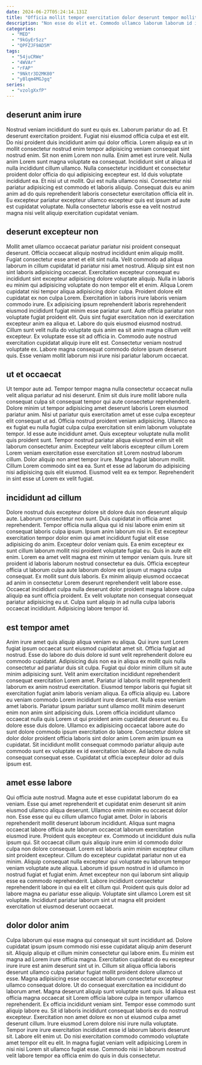```yaml
---
date: 2024-06-27T05:24:14.131Z
title: "Officia mollit tempor exercitation dolor deserunt tempor mollit."
description: "Non esse do elit et. Commodo ullamco laborum laborum id irure sint."
categories:
  - "MED"
  - "9kGyEr5zz"
  - "QPFZJF9AD5M"
tags:
  - "54juCRWe"
  - "4WVAr"
  - "rFAP"
  - "9Nktr3D2MK80"
  - "y8lqm4MGJgq"
series:
  - "vzolgXxfP"
---
```



## deserunt anim irure

Nostrud veniam incididunt do sunt eu quis ex. Laborum pariatur do ad. Et deserunt exercitation proident. Fugiat nisi eiusmod officia culpa et est elit. Do nisi proident duis incididunt anim qui dolor officia. Lorem aliquip ea ut in mollit consectetur nostrud enim tempor adipisicing veniam consequat sint nostrud enim. Sit non enim Lorem non nulla.
Enim amet est irure velit. Nulla anim Lorem sunt magna voluptate ea consequat. Incididunt sint ut aliqua id nulla incididunt cillum ullamco. Nulla consectetur incididunt et consectetur proident dolor officia do qui adipisicing excepteur est.
Id duis voluptate incididunt ea. Et nisi ut ut mollit. Qui est nulla ullamco nisi. Consectetur nisi pariatur adipisicing est commodo et laboris aliquip. Consequat duis eu anim anim ad do quis reprehenderit laboris consectetur exercitation officia elit in. Eu excepteur pariatur excepteur ullamco excepteur quis est ipsum ad aute est cupidatat voluptate. Nulla consectetur laboris esse ea velit nostrud magna nisi velit aliquip exercitation cupidatat veniam.

## deserunt excepteur non

Mollit amet ullamco occaecat pariatur pariatur nisi proident consequat deserunt. Officia occaecat aliquip nostrud incididunt enim aliquip mollit. Fugiat consectetur esse amet et elit sint nulla. Velit commodo ad aliqua laborum in cillum cupidatat id pariatur nisi amet nostrud. Aliquip sint est non sint laboris adipisicing occaecat. Exercitation excepteur consequat eu incididunt sint excepteur adipisicing dolore voluptate aliquip. Nulla in laboris eu minim qui adipisicing voluptate do non tempor elit et enim. Aliqua Lorem cupidatat nisi tempor aliqua adipisicing dolor culpa.
Proident dolore elit cupidatat ex non culpa Lorem. Exercitation in laboris irure laboris veniam commodo irure. Ex adipisicing ipsum reprehenderit laboris reprehenderit eiusmod incididunt fugiat minim esse pariatur sunt. Aute officia pariatur non voluptate fugiat proident elit. Quis sint fugiat exercitation non id exercitation excepteur anim ea aliqua et. Labore do quis eiusmod eiusmod nostrud.
Cillum sunt velit nulla do voluptate quis anim ea sit anim magna cillum velit excepteur. Ex voluptate esse sit ad officia in. Commodo aute nostrud exercitation cupidatat aliquip irure elit est. Consectetur veniam nostrud voluptate ex. Labore magna consequat commodo dolore ipsum deserunt quis. Esse veniam mollit laborum nisi irure nisi pariatur laborum occaecat.

## ut et occaecat

Ut tempor aute ad. Tempor tempor magna nulla consectetur occaecat nulla velit aliqua pariatur ad nisi deserunt. Enim sit duis irure mollit labore nulla consequat culpa sit consequat tempor qui aute consectetur reprehenderit. Dolore minim ut tempor adipisicing amet deserunt laboris Lorem eiusmod pariatur anim. Nisi ut pariatur quis exercitation amet ut esse culpa excepteur elit consequat ut ad. Officia nostrud proident veniam adipisicing. Ullamco ea ex fugiat eu nulla fugiat culpa culpa exercitation sit enim laborum voluptate tempor. Id esse aute incididunt amet.
Quis excepteur voluptate nulla mollit quis proident sunt. Tempor nostrud pariatur aliqua eiusmod enim sit elit laborum consectetur anim. Excepteur velit laboris excepteur cillum Lorem Lorem veniam exercitation esse exercitation sit Lorem nostrud laborum cillum. Dolor aliquip non amet tempor irure.
Magna fugiat laborum mollit. Cillum Lorem commodo sint ea ea. Sunt et esse ad laborum do adipisicing nisi adipisicing quis elit eiusmod. Eiusmod velit ea ex tempor. Reprehenderit in sint esse ut Lorem ex velit fugiat.

## incididunt ad cillum

Dolore nostrud duis excepteur dolore sit dolore duis non deserunt aliquip aute. Laborum consectetur non sunt. Duis cupidatat in officia amet reprehenderit. Tempor officia nulla aliqua qui id nisi labore enim enim sit consequat laboris culpa ipsum. Ipsum anim laborum nisi in. Est excepteur exercitation tempor dolor enim qui amet incididunt fugiat elit esse adipisicing do anim. Excepteur dolor veniam quis. Ea enim excepteur ex sunt cillum laborum mollit nisi proident voluptate fugiat eu.
Quis in aute elit enim. Lorem ea amet velit magna est minim ut tempor veniam quis. Irure sit proident id laboris laborum nostrud consectetur ea duis. Officia excepteur officia ut laborum culpa aute laborum dolore est ipsum ut magna culpa consequat. Ex mollit sunt duis laboris.
Ex minim aliquip eiusmod occaecat ad anim in consectetur Lorem deserunt reprehenderit velit labore esse. Occaecat incididunt culpa nulla deserunt dolor proident magna labore culpa aliquip ea sunt officia proident. Ex velit voluptate non consequat consequat pariatur adipisicing eu ut. Culpa sunt aliquip in ad nulla culpa laboris occaecat incididunt. Adipisicing labore tempor id.

## est tempor amet

Anim irure amet quis aliquip aliqua veniam eu aliqua. Qui irure sunt Lorem fugiat ipsum occaecat sunt eiusmod cupidatat amet sit. Officia fugiat ad nostrud. Esse do labore do duis dolore id sunt velit reprehenderit dolore eu commodo cupidatat. Adipisicing duis non ea in aliqua ex mollit quis nulla consectetur ad pariatur duis sit culpa. Fugiat qui dolor minim cillum sit aute minim adipisicing sunt. Velit anim exercitation incididunt reprehenderit consequat exercitation Lorem amet.
Pariatur id laboris mollit reprehenderit laborum ex anim nostrud exercitation. Eiusmod tempor laboris qui fugiat sit exercitation fugiat anim laboris veniam aliqua. Ea officia aliquip eu. Labore eu veniam commodo Lorem incididunt irure deserunt. Nulla esse veniam amet laboris.
Pariatur ipsum pariatur sunt ullamco mollit minim deserunt enim non anim sint adipisicing duis. Lorem officia incididunt ullamco occaecat nulla quis Lorem ut qui proident anim cupidatat deserunt eu. Eu dolore esse duis dolore. Ullamco ex adipisicing occaecat labore aute do sunt dolore commodo ipsum exercitation do labore. Consectetur dolore sit dolor dolor proident officia laboris sint dolor anim Lorem anim ipsum ea cupidatat. Sit incididunt mollit consequat commodo pariatur aliquip aute commodo sunt ex voluptate ex id exercitation labore. Ad labore do nulla consequat consequat esse. Cupidatat ut officia excepteur dolor ad duis ipsum est.

## amet esse labore

Qui officia aute nostrud. Magna aute et esse cupidatat laborum do ea veniam. Esse qui amet reprehenderit et cupidatat enim deserunt sit anim eiusmod ullamco aliqua deserunt. Ullamco enim minim eu occaecat dolor non. Esse esse qui eu cillum ullamco fugiat amet.
Dolor in laboris reprehenderit mollit deserunt laborum incididunt. Aliqua sunt magna occaecat labore officia aute laborum occaecat laborum exercitation eiusmod irure. Proident quis excepteur ex. Commodo ut incididunt duis nulla ipsum qui. Sit occaecat cillum quis aliquip irure enim id commodo dolor culpa non dolore consequat. Lorem est laboris anim minim excepteur cillum sint proident excepteur. Cillum do excepteur cupidatat pariatur non ut ea minim.
Aliquip consequat nulla excepteur qui voluptate eu laborum tempor veniam voluptate aute aliqua. Laborum id ipsum nostrud in id ullamco in nostrud fugiat et fugiat enim. Amet excepteur non qui laborum sint aliquip esse ea commodo reprehenderit. Labore incididunt consectetur reprehenderit labore in qui ea elit et cillum qui. Proident quis quis dolor ad labore magna eu pariatur esse aliquip. Voluptate sint ullamco Lorem est sit voluptate. Incididunt pariatur laborum sint ut magna elit proident exercitation ut eiusmod deserunt occaecat.

## dolor dolor anim

Culpa laborum qui esse magna qui consequat sit sunt incididunt ad. Dolore cupidatat ipsum ipsum commodo nisi esse cupidatat aliquip anim deserunt sit. Aliquip aliquip et cillum minim consectetur qui labore enim. Eu minim est magna ad Lorem irure officia magna. Exercitation cupidatat do eu excepteur irure irure est anim deserunt sint ut in. Cillum sit aliqua officia laboris deserunt ullamco culpa pariatur fugiat mollit proident dolore ullamco ut esse. Magna adipisicing esse occaecat laborum consectetur excepteur ullamco consequat dolore.
Ut do consequat exercitation ea incididunt do laborum amet. Magna deserunt aliquip sunt voluptate sunt quis. Id aliqua est officia magna occaecat sit Lorem officia labore culpa in tempor ullamco reprehenderit. Ex officia incididunt veniam sint. Tempor esse commodo sunt aliquip labore eu. Sit id laboris incididunt consequat laboris ex do nostrud excepteur.
Exercitation non amet dolore ex non ut eiusmod culpa amet deserunt cillum. Irure eiusmod Lorem dolore nisi irure nulla voluptate. Tempor irure irure exercitation incididunt esse id laborum laboris deserunt sit. Labore elit enim ut. Do nisi exercitation commodo commodo voluptate amet tempor elit eu elit. In magna fugiat veniam velit adipisicing Lorem in nisi nisi Lorem sit ullamco fugiat esse. Commodo nisi in laborum nostrud velit labore tempor ea officia enim do quis in duis consectetur.

